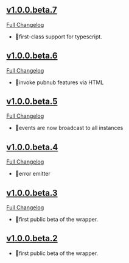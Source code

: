 
## [v1.0.0.beta.7](https://github.com/pubnub/pubnub-angular2/tree/v1.0.0.beta.7)


  [Full Changelog](https://github.com/pubnub/pubnub-angular2/compare/v1.0.0.beta.6...v1.0.0.beta.7)

- 🌟first-class support for typescript.




## [v1.0.0.beta.6](https://github.com/pubnub/pubnub-angular2/tree/v1.0.0.beta.6)


  [Full Changelog](https://github.com/pubnub/pubnub-angular2/compare/v1.0.0.beta.5...v1.0.0.beta.6)

- 🌟invoke pubnub features via HTML




## [v1.0.0.beta.5](https://github.com/pubnub/pubnub-angular2/tree/v1.0.0.beta.5)


  [Full Changelog](https://github.com/pubnub/pubnub-angular2/compare/v1.0.0.beta.4...v1.0.0.beta.5)

- 🌟events are now broadcast to all instances




## [v1.0.0.beta.4](https://github.com/pubnub/pubnub-angular2/tree/v1.0.0.beta.4)


  [Full Changelog](https://github.com/pubnub/pubnub-angular2/compare/v1.0.0.beta.3...v1.0.0.beta.4)

- 🌟error emitter




## [v1.0.0.beta.3](https://github.com/pubnub/pubnub-angular2/tree/v1.0.0.beta.3)


  [Full Changelog](https://github.com/pubnub/pubnub-angular2/compare/v1.0.0.beta.2...v1.0.0.beta.3)

- 🌟first public beta of the wrapper.




## [v1.0.0.beta.2](https://github.com/pubnub/pubnub-angular2/tree/v1.0.0.beta.2)



- 🌟first public beta of the wrapper.



